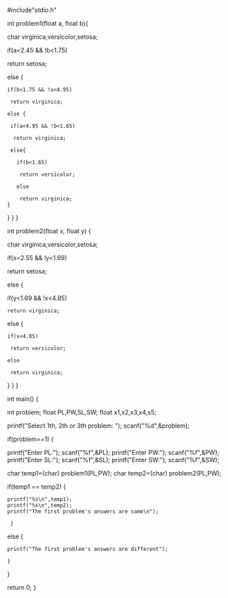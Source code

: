 #include"stdio.h"

int problem1(float a, float b){

  char virginica,versicolor,setosa;

  if(a<2.45 && !b<1.75)

   return setosa;

  else {

    if(b<1.75 && !a<4.95)

     return virginica;

    else {

     if(a<4.95 && !b<1.65)

      return virginica;

     else{

       if(b<1.65)

        return versicolor;

       else

        return virginica;
    }
   }
  }
 }

int problem2(float x, float y) {

  char virginica,versicolor,setosa;

  if(x<2.55 && !y<1.69)

   return setosa;

  else {

   if(y<1.69 && !x<4.85)

    return virginica;

   else {

    if(x<4.85)

     return versicolor;

    else

     return virginica;

   }
  }
 }

int main() {

  int problem;
  float PL,PW,SL,SW;
  float x1,x2,x3,x4,x5;

  printf("Select 1th, 2th or 3th problem: ");
  scanf("%d",&problem);

  if(problem==1) {

   printf("Enter PL:");
   scanf("%f",&PL);
   printf("Enter PW:");
   scanf("%f",&PW);
   printf("Enter SL:");
   scanf("%f",&SL);
   printf("Enter SW:");
   scanf("%f",&SW);

   char temp1=(char) problem1(PL,PW);
   char temp2=(char) problem2(PL,PW);

   if(temp1 == temp2) {

    printf("%s\n",temp1);
    printf("%s\n",temp2);
    printf("The first problem's answers are same\n");

     }

   else {

    printf("The first problem's answers are different");

    }
   }

  return 0;
}
